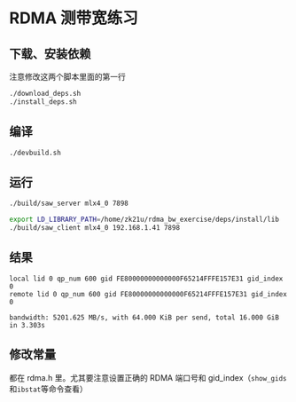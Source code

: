 # RDMA 测带宽练习

## 下载、安装依赖

注意修改这两个脚本里面的第一行

```bash
./download_deps.sh
./install_deps.sh
```

## 编译

```bash
./devbuild.sh
```

## 运行

```bash
./build/saw_server mlx4_0 7898
```

```bash
export LD_LIBRARY_PATH=/home/zk21u/rdma_bw_exercise/deps/install/lib
./build/saw_client mlx4_0 192.168.1.41 7898
```

## 结果

```
local lid 0 qp_num 600 gid FE80000000000000F65214FFFE157E31 gid_index 0
remote lid 0 qp_num 600 gid FE80000000000000F65214FFFE157E31 gid_index 0

bandwidth: 5201.625 MB/s, with 64.000 KiB per send, total 16.000 GiB in 3.303s
```

## 修改常量

都在 rdma.h 里。尤其要注意设置正确的 RDMA 端口号和 gid_index（`show_gids`和`ibstat`等命令查看）